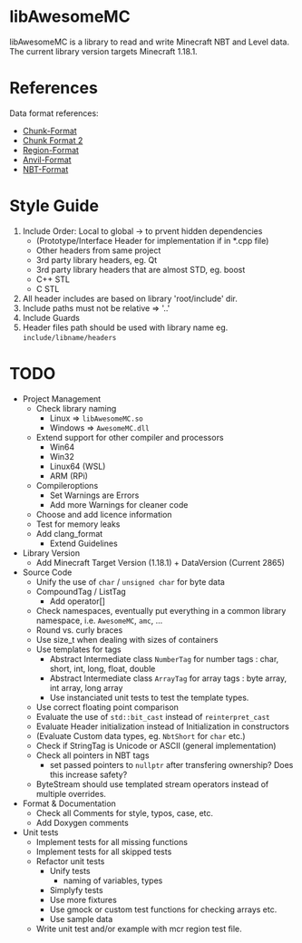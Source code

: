 # libAwesomeMC

libAwesomeMC is a library to read and write Minecraft NBT and Level data.
The current library version targets Minecraft 1.18.1.

# References

Data format references:
* [Chunk-Format](https://minecraft.fandom.com/wiki/Chunk_format)
* [Chunk Format 2](https://wiki.vg/Chunk_Format)
* [Region-Format](https://minecraft.fandom.com/wiki/Region_file_format)
* [Anvil-Format](https://minecraft.fandom.com/wiki/Anvil_file_format)
* [NBT-Format](https://minecraft.fandom.com/wiki/NBT_format)

# Style Guide

1. Include Order: Local to global -> to prvent hidden dependencies
    * (Prototype/Interface Header for implementation if in *.cpp file)
    * Other headers from same project
    * 3rd party library headers, eg. Qt
    * 3rd party library headers that are almost STD, eg. boost
    * C++ STL
    * C STL 
2. All header includes are based on library 'root/include' dir.
3. Include paths must not be relative => '..'
4. Include Guards 
5. Header files path should be used with library name eg. `include/libname/headers` 

# TODO

- Project Management
  - Check library naming
    - Linux => `libAwesomeMC.so`
    - Windows => `AwesomeMC.dll`
  - Extend support for other compiler and processors
    - Win64
    - Win32
    - Linux64 (WSL)
    - ARM (RPi)
  - Compileroptions
    - Set Warnings are Errors
    - Add more Warnings for cleaner code
  - Choose and add licence information
  - Test for memory leaks
  - Add clang_format
    - Extend Guidelines
- Library Version
  - Add Minecraft Target Version (1.18.1) + DataVersion (Current 2865)
- Source Code
  - Unify the use of `char` / `unsigned char` for byte data
  - CompoundTag / ListTag
    - Add operator[]
  - Check namespaces, eventually put everything in a common library namespace, i.e. `AwesomeMC`, `amc`, ...
  - Round vs. curly braces
  - Use size_t when dealing with sizes of containers
  - Use templates for tags
    - Abstract Intermediate class `NumberTag` for number tags : char, short, int, long, float, double
    - Abstract Intermediate class `ArrayTag` for array tags : byte array, int array, long array
    - Use instanciated unit tests to test the template types.
  - Use correct floating point comparison
  - Evaluate the use of `std::bit_cast` instead of `reinterpret_cast`
  - Evaluate Header initialization instead of Initialization in constructors
  - (Evaluate Custom data types, eg. `NbtShort` for `char` etc.)
  - Check if StringTag is Unicode or ASCII (general implementation)
  - Check all pointers in NBT tags
    - set passed pointers to `nullptr` after transfering ownership? Does this increase safety?
  - ByteStream should use templated stream operators instead of multiple overrides.
- Format & Documentation
  - Check all Comments for style, typos, case, etc.
  - Add Doxygen comments
- Unit tests
  - Implement tests for all missing functions
  - Implement tests for all skipped tests
  - Refactor unit tests
    - Unify tests
      - naming of variables, types
    - Simplyfy tests
    - Use more fixtures
    - Use gmock or custom test functions for checking arrays etc.
    - Use sample data
  - Write unit test and/or example with mcr region test file.
